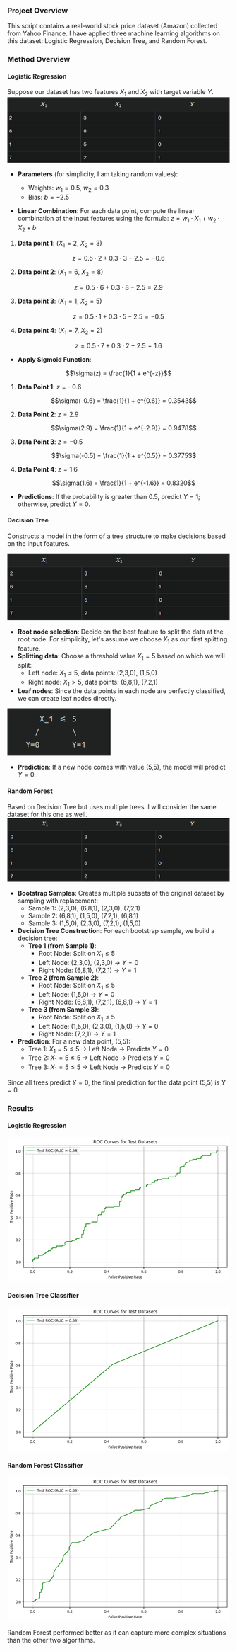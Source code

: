 ### Project Overview
This script contains a real-world stock price dataset (Amazon) collected from Yahoo Finance. I have applied three machine learning algorithms on this dataset: Logistic Regression, Decision Tree, and Random Forest.

### Method Overview

#### Logistic Regression
Suppose our dataset has two features $`X_1`$ and $`X_2`$ with target variable $`Y`$.
![Logistic Regression](/images/image-3.png)

- **Parameters** (for simplicity, I am taking random values): 
    - Weights: $w_1 = 0.5$, $w_2 = 0.3$
    - Bias: $b = -2.5$

- **Linear Combination**: For each data point, compute the linear combination of the input features using the formula: $z = w_1 \cdot X_1 + w_2 \cdot X_2 + b$

1. **Data point 1**: ($X_1 = 2$, $X_2 = 3$)

$$z = 0.5 \cdot 2 + 0.3 \cdot 3 - 2.5 = -0.6$$

2. **Data point 2**: ($X_1 = 6$, $X_2 = 8$)

$$z = 0.5 \cdot 6 + 0.3 \cdot 8 - 2.5 = 2.9$$

3. **Data point 3**: ($X_1 = 1$, $X_2 = 5$)

$$z = 0.5 \cdot 1 + 0.3 \cdot 5 - 2.5 = -0.5$$

4. **Data point 4**: ($X_1 = 7$, $X_2 = 2$)

$$z = 0.5 \cdot 7 + 0.3 \cdot 2 - 2.5 = 1.6$$

- **Apply Sigmoid Function**:

$$\sigma(z) = \frac{1}{1 + e^{-z}}$$

1. **Data Point 1**: $z = -0.6$

    $$\sigma(-0.6) = \frac{1}{1 + e^{0.6}} = 0.3543$$ 

2. **Data Point 2**: $z = 2.9$

    $$\sigma(2.9) = \frac{1}{1 + e^{-2.9}} = 0.9478$$ 

3. **Data Point 3**: $z = -0.5$

    $$\sigma(-0.5) = \frac{1}{1 + e^{0.5}} = 0.3775$$

4. **Data Point 4**: $z = 1.6$

    $$\sigma(1.6) = \frac{1}{1 + e^{-1.6}} = 0.8320$$ 

- **Predictions**: If the probability is greater than 0.5, predict $Y = 1$; otherwise, predict $Y = 0$.

#### Decision Tree
Constructs a model in the form of a tree structure to make decisions based on the input features.

![Decision Tree](/images/image.png)

- **Root node selection**: Decide on the best feature to split the data at the root node. For simplicity, let's assume we choose $X_1$ as our first splitting feature.
- **Splitting data**: Choose a threshold value $X_1 = 5$ based on which we will split:
    - Left node: $X_1 \leq 5$, data points: (2,3,0), (1,5,0)
    - Right node: $X_1 > 5$, data points: (6,8,1), (7,2,1)
- **Leaf nodes**: Since the data points in each node are perfectly classified, we can create leaf nodes directly.

![Decision Tree Leaf Nodes](/images/image-1.png)

- **Prediction**: If a new node comes with value (5,5), the model will predict $Y = 0$.

#### Random Forest
Based on Decision Tree but uses multiple trees. I will consider the same dataset for this one as well.
![Random Forest](/images/image-2.png)

- **Bootstrap Samples**: Creates multiple subsets of the original dataset by sampling with replacement:
    - Sample 1: (2,3,0), (6,8,1), (2,3,0), (7,2,1)
    - Sample 2: (6,8,1), (1,5,0), (7,2,1), (6,8,1)
    - Sample 3: (1,5,0), (2,3,0), (7,2,1), (1,5,0)
- **Decision Tree Construction**: For each bootstrap sample, we build a decision tree:
    - **Tree 1 (from Sample 1)**:
        - Root Node: Split on $X_1 \leq 5$
        - Left Node: (2,3,0), (2,3,0) → $Y = 0$
        - Right Node: (6,8,1), (7,2,1) → $Y = 1$
    - **Tree 2 (from Sample 2)**:
        - Root Node: Split on $X_1 \leq 5$
        - Left Node: (1,5,0) → $Y = 0$
        - Right Node: (6,8,1), (7,2,1), (6,8,1) → $Y = 1$
    - **Tree 3 (from Sample 3)**:
        - Root Node: Split on $X_1 \leq 5$
        - Left Node: (1,5,0), (2,3,0), (1,5,0) → $Y = 0$
        - Right Node: (7,2,1) → $Y = 1$
- **Prediction**: For a new data point, (5,5):
    - Tree 1: $X_1 = 5 \leq 5$ → Left Node → Predicts $Y = 0$
    - Tree 2: $X_1 = 5 \leq 5$ → Left Node → Predicts $Y = 0$
    - Tree 3: $X_1 = 5 \leq 5$ → Left Node → Predicts $Y = 0$

Since all trees predict $Y = 0$, the final prediction for the data point (5,5) is $Y = 0$.

### Results
#### Logistic Regression

![Logistic Regression Results](/images/output1.png)

#### Decision Tree Classifier

![Decision Tree Results](/images/output2.png)

#### Random Forest Classifier

![Random Forest Results](/images/output3.png)

Random Forest performed better as it can capture more complex situations than the other two algorithms.

